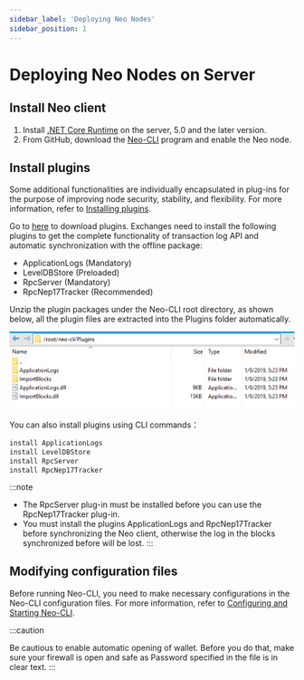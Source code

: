 ```yaml
---
sidebar_label: 'Deploying Neo Nodes'
sidebar_position: 1
---
```


# Deploying Neo Nodes on Server

## Install Neo client

1. Install [.NET Core Runtime](https://www.microsoft.com/net/download/core#/runtime) on the server, 5.0 and the later version.
2. From GitHub, download the [Neo-CLI](https://github.com/neo-project/neo-node/releases) program and enable the Neo node.

## Install plugins

Some additional functionalities are individually encapsulated in plug-ins for the purpose of improving node security, stability, and flexibility. For more information, refer to [Installing plugins](../node/cli/config#installing-plugins).

Go to [here](https://github.com/neo-project/neo-modules/releases/) to download plugins. Exchanges need to install the following plugins to get the complete functionality of transaction log API and automatic synchronization with the offline package:

- ApplicationLogs (Mandatory)
- LevelDBStore (Preloaded)
- RpcServer (Mandatory)
- RpcNep17Tracker (Recommended)

Unzip the plugin packages under the Neo-CLI root directory, as shown below, all the plugin files are extracted into the Plugins folder automatically. 

![PluginsForExchange.png](assets/PluginsForExchange.png)

You can also install plugins using CLI commands：

```
install ApplicationLogs
install LevelDBStore
install RpcServer
install RpcNep17Tracker
```

:::note

- The RpcServer plug-in must be installed before you can use the RpcNep17Tracker plug-in.
- You must install the plugins ApplicationLogs and RpcNep17Tracker before synchronizing the Neo client, otherwise the log in the blocks synchronized before will be lost.
:::

## Modifying configuration files

Before running Neo-CLI, you need to make necessary configurations in the Neo-CLI configuration files. For more information, refer to [Configuring and Starting Neo-CLI](../node/cli/config.md).

:::caution

Be cautious to enable automatic opening of wallet. Before you do that, make sure your firewall is open and safe as Password specified in the file is in clear text.
:::
